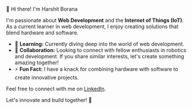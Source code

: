 👋 Hi there! I'm Harshit Borana

I'm passionate about **Web Development** and the **Internet of Things (IoT)**. As a current learner in web development, I enjoy creating solutions that blend hardware and software.

- 🌱 **Learning:** Currently diving deep into the world of web development.
- 💞️ **Collaboration:** Looking to connect with fellow enthusiasts in robotics and development. If you share similar interests, let's create something amazing together!
- ⚡ **Fun Fact:** I have a knack for combining hardware with software to create innovative projects.

Feel free to connect with me on [LinkedIn](https://www.linkedin.com/in/harshit-borana-3a685a257/).

Let's innovate and build together! 🚀

